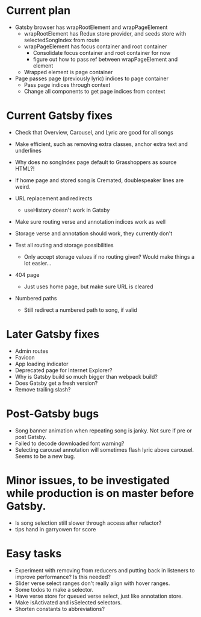 # Current plan
* Gatsby browser has wrapRootElement and wrapPageElement
    * wrapRootElement has Redux store provider, and seeds store with selectedSongIndex from route
    * wrapPageElement has focus container and root container
        * Consolidate focus container and root container for now
        * figure out how to pass ref between wrapPageElement and element
    * Wrapped element is page container
* Page passes page (previously lyric) indices to page container
    * Pass page indices through context
    * Change all components to get page indices from context

# Current Gatsby fixes
* Check that Overview, Carousel, and Lyric are good for all songs
* Make efficient, such as removing extra classes, anchor extra text and underlines
* Why does no songIndex page default to Grasshoppers as source HTML?!
* If home page and stored song is Cremated, doublespeaker lines are weird.

* URL replacement and redirects
    * useHistory doesn't work in Gatsby
* Make sure routing verse and annotation indices work as well
* Storage verse and annotation should work, they currently don't
* Test all routing and storage possibilities
    * Only accept storage values if no routing given? Would make things a lot easier...
* 404 page
    * Just uses home page, but make sure URL is cleared
* Numbered paths
    * Still redirect a numbered path to song, if valid

# Later Gatsby fixes
* Admin routes
* Favicon
* App loading indicator
* Deprecated page for Internet Explorer?
* Why is Gatsby build so much bigger than webpack build?
* Does Gatsby get a fresh version?
* Remove trailing slash?

# Post-Gatsby bugs
* Song banner animation when repeating song is janky. Not sure if pre or post Gatsby.
* Failed to decode downloaded font warning?
* Selecting carousel annotation will sometimes flash lyric above carousel. Seems to be a new bug.

# Minor issues, to be investigated while production is on master before Gatsby.
* Is song selection still slower through access after refactor?
* tips hand in garryowen for score

# Easy tasks
* Experiment with removing from reducers and putting back in listeners to improve performance? Is this needed?
* Slider verse select ranges don't really align with hover ranges.
* Some todos to make a selector.
* Have verse store for queued verse select, just like annotation store.
* Make isActivated and isSelected selectors.
* Shorten constants to abbreviations?
